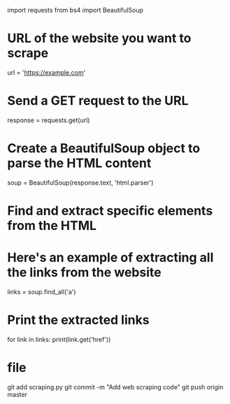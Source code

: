import requests
from bs4 import BeautifulSoup

# URL of the website you want to scrape
url = 'https://example.com'

# Send a GET request to the URL
response = requests.get(url)

# Create a BeautifulSoup object to parse the HTML content
soup = BeautifulSoup(response.text, 'html.parser')

# Find and extract specific elements from the HTML
# Here's an example of extracting all the links from the website
links = soup.find_all('a')

# Print the extracted links
for link in links:
    print(link.get('href'))
# file
git add scraping.py
git commit -m "Add web scraping code"
git push origin master
